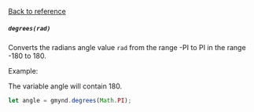 [Back to reference](../README.md)

##### `degrees(rad)`
Converts the radians angle value `rad` from the range -PI to PI in the range -180 to 180.

Example:

The variable angle will contain 180.
```javascript
let angle = gmynd.degrees(Math.PI);
```

